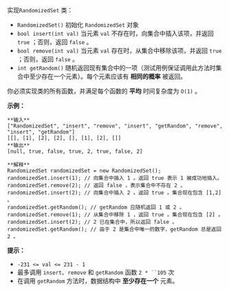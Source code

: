 实现`RandomizedSet` 类：

  * `RandomizedSet()` 初始化 `RandomizedSet` 对象
  * `bool insert(int val)` 当元素 `val` 不存在时，向集合中插入该项，并返回 `true` ；否则，返回 `false` 。
  * `bool remove(int val)` 当元素 `val` 存在时，从集合中移除该项，并返回 `true` ；否则，返回 `false` 。
  * `int getRandom()` 随机返回现有集合中的一项（测试用例保证调用此方法时集合中至少存在一个元素）。每个元素应该有 **相同的概率** 被返回。

你必须实现类的所有函数，并满足每个函数的 **平均** 时间复杂度为 `O(1)` 。



**示例：**

    
    
    **输入**
    ["RandomizedSet", "insert", "remove", "insert", "getRandom", "remove", "insert", "getRandom"]
    [[], [1], [2], [2], [], [1], [2], []]
    **输出**
    [null, true, false, true, 2, true, false, 2]
    
    **解释**
    RandomizedSet randomizedSet = new RandomizedSet();
    randomizedSet.insert(1); // 向集合中插入 1 。返回 true 表示 1 被成功地插入。
    randomizedSet.remove(2); // 返回 false ，表示集合中不存在 2 。
    randomizedSet.insert(2); // 向集合中插入 2 。返回 true 。集合现在包含 [1,2] 。
    randomizedSet.getRandom(); // getRandom 应随机返回 1 或 2 。
    randomizedSet.remove(1); // 从集合中移除 1 ，返回 true 。集合现在包含 [2] 。
    randomizedSet.insert(2); // 2 已在集合中，所以返回 false 。
    randomizedSet.getRandom(); // 由于 2 是集合中唯一的数字，getRandom 总是返回 2 。
    



**提示：**

  * `-231 <= val <= 231 - 1`
  * 最多调用 `insert`、`remove` 和 `getRandom` 函数 `2 * ``105` 次
  * 在调用 `getRandom` 方法时，数据结构中 **至少存在一个** 元素。

